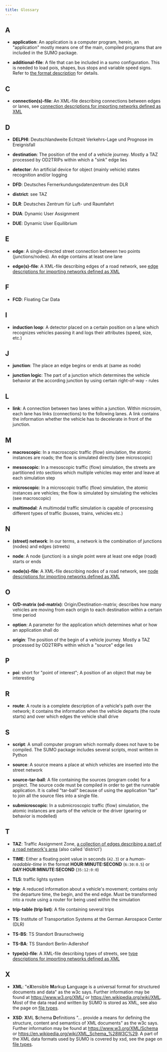 ```yaml
---
title: Glossary
---
```


## A

- **application**:
An application is a computer program, herein, an
"application" mostly means one of the main, compiled programs that
are included in the SUMO package.

- **additional-file**:
A file that can be included in a sumo
configuration. This is needed to load pois, shapes, bus stops and
variable speed signs. Refer to [the format
description](../sumo.md#format_of_additional_files) for
details.

## C

- **connection(s)-file**:
An XML-file describing connections between edges
or lanes, see [connection descriptions for importing networks
defined as
XML](../Networks/PlainXML.md#connection_descriptions)

## D

- **DELPHI**:
Deutschlandweite Echtzeit Verkehrs-Lage und Prognose im
Ereignisfall

- **destination**:
The position of the end of a vehicle journey. Mostly a
TAZ processed by OD2TRIPs within which a "sink" edge lies

- **detector**:
An artificial device for object (mainly vehicle) states
recognition and/or logging

- **DFD**:
Deutsches Fernerkundungsdatenzentrum des DLR

- **district**:
see TAZ

- **DLR**:
Deutsches Zentrum für Luft- und Raumfahrt

- **DUA**:
Dynamic User Assignment

- **DUE**:
Dynamic User Equilibrium

## E

- **edge**:
A single-directed street connection between two points
(junctions/nodes). An edge contains at least one lane

- **edge(s)-file**:
A XML-file describing edges of a road network, see
[edge descriptions for importing networks defined as
XML](../Networks/PlainXML.md#edge_descriptions)

## F

- **FCD**:
Floating Car Data

## I

- **induction loop**:
A detector placed on a certain position on a lane
which recognizes vehicles passing it and logs their attributes
(speed, size, etc.)

## J

- **junction**:
The place an edge begins or ends at (same as node)

- **junction logic**:
The part of a junction which determines the vehicle
behavior at the according junction by using certain right-of-way -
rules

## L

- **link**:
A connection between two lanes within a junction. Within
microsim, each lane has links (connections) to the following lanes.
A link contains the information whether the vehicle has to
decelerate in front of the junction.

## M

- **macroscopic**:
In a macroscopic traffic (flow) simulation, the atomic
instances are roads; the flow is simulated directly (see
microscopic)

- **mesoscopic**:
In a mesoscopic traffic (flow) simulation, the streets
are partitioned into sections which multiple vehicles may enter and
leave at each simulation step

- **microscopic**:
In a microscopic traffic (flow) simulation, the atomic
instances are vehicles; the flow is simulated by simulating the
vehicles (see macroscopic)

- **multimodal**:
A multimodal traffic simulation is capable of processing
different types of traffic (busses, trains, vehicles etc.)

## N

- **(street) network**:
In our terms, a network is the combination of
junctions (nodes) and edges (streets)

- **node**:
A node (junction) is a single point were at least one edge
(road) starts or ends

- **node(s)-file**:
A XML-file describing nodes of a road network, see
[node descriptions for importing networks defined as
XML](../Networks/PlainXML.md#node_descriptions)

## O

- **O/D-matrix (od-matrix)**:
Origin/Destination-matrix; describes how
many vehicles are moving from each origin to each destination within
a certain time period

- **option**:
A parameter for the application which determines what or how
an application shall do

- **origin**:
The position of the begin of a vehicle journey. Mostly a TAZ
processed by OD2TRIPs within which a "source" edge lies

## P

- **poi**:
short for "point of interest"; A position of an object that may
be interesting

## R

- **route**:
A route is a complete description of a vehicle's path over
the network; it contains the information when the vehicle departs
(the route starts) and over which edges the vehicle shall drive

## S

- **script**:
A small computer program which normally doees not have to be
compiled. The SUMO package includes several scripts, most written in
Python

- **source**:
A source means a place at which vehicles are inserted into
the street network

- **source-tar-ball**:
A file containing the sources (program code) for a
project. The source code must be compiled in order to get the
runnable application. It is called "tar-ball" because of using the
application "tar" to join all the source files into a single file.

- **submicroscopic**:
In a submicroscopic traffic (flow) simulation, the
atomic instances are parts of the vehicle or the driver (gearing or
behavior is modelled)

## T

- **TAZ**:
Traffic Assignment Zone, [a collection of edges describing a
part of a road network's
area](../Demand/Importing_O/D_Matrices.md#describing_the_taz)
(also called 'district')

- **TIME**: Either a floating point value in seconds (`42.3`) or a *human-readable-time* in the format **HOUR:MINUTE:SECOND** (`6:30:0.5`) or **DAY:HOUR:MINUTE:SECOND** (`35:12:0:0`)

- **TLS**:
traffic lights system

- **trip**:
A reduced information about a vehicle's movement; contains
only the departure time, the begin, and the end edge. Must be
transformed into a route using a router for being used within the
simulation

- **trip-table (trip list)**:
A file containing several trips

- **TS**:
Institute of Transportation Systems at the German Aerospace
Center (DLR)

- **TS-BS**:
TS Standort Braunschweig

- **TS-BA**:
TS Standort Berlin-Adlershof

- **type(s)-file**:
A XML-file describing types of streets, see [type
descriptions for importing networks defined as
XML](../Networks/PlainXML.md#type_descriptions)

## X

- **XML**:
"e**X**tensible **M**arkup **L**anguage is a universal format
for structured documents and data" as the w3c says. Further
information may be found at <https://www.w3.org/XML/> or
<https://en.wikipedia.org/wiki/XML>. Most of the data read and
written by SUMO is stored as XML, see also the page on [file
types](../Other/File_Extensions.md).

- **XSD**:
**X**ML **S**chema **D**efinitions "... provide a means for
defining the structure, content and semantics of XML documents" as
the w3c says. Further information may be found at
<https://www.w3.org/XML/Schema> or
<https://en.wikipedia.org/wiki/XML_Schema_%28W3C%29>. A part of the
XML data formats used by SUMO is covered by xsd, see the page on
[file types](../Other/File_Extensions.md).
